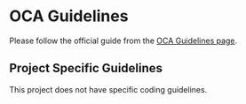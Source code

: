 # OCA Guidelines

Please follow the official guide from the [OCA Guidelines page](https://odoo-community.org/page/contributing).

## Project Specific Guidelines

This project does not have specific coding guidelines.
